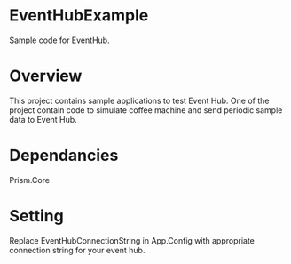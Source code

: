 # EventHubExample
Sample code for EventHub.

# Overview
This project contains sample applications to test Event Hub. One of the project contain code to simulate coffee machine and send periodic sample data to Event Hub. 

# Dependancies

Prism.Core

# Setting

Replace EventHubConnectionString in App.Config with appropriate connection string for your event hub.